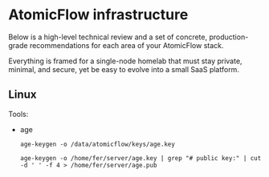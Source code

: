 # AtomicFlow infrastructure

Below is a high-level technical review and a set of concrete, production-grade recommendations for each area of your AtomicFlow stack.

Everything is framed for a single-node homelab that must stay private, minimal, and secure, yet be easy to evolve into a small SaaS platform.

## Linux

Tools:

- age

  ```
  age-keygen -o /data/atomicflow/keys/age.key

  age-keygen -o /home/fer/server/age.key | grep "# public key:" | cut -d ' ' -f 4 > /home/fer/server/age.pub
  ```
